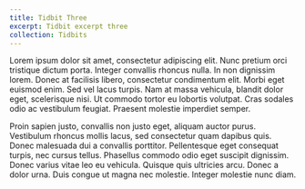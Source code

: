 ```yaml
---
title: Tidbit Three
excerpt: Tidbit excerpt three
collection: Tidbits
---
```


Lorem ipsum dolor sit amet, consectetur adipiscing elit. Nunc pretium orci tristique dictum porta. Integer convallis rhoncus nulla. In non dignissim lorem. Donec at facilisis libero, consectetur condimentum elit. Morbi eget euismod enim. Sed vel lacus turpis. Nam at massa vehicula, blandit dolor eget, scelerisque nisi. Ut commodo tortor eu lobortis volutpat. Cras sodales odio ac vestibulum feugiat. Praesent molestie imperdiet semper.

Proin sapien justo, convallis non justo eget, aliquam auctor purus. Vestibulum rhoncus mollis lacus, sed consectetur quam dapibus quis. Donec malesuada dui a convallis porttitor. Pellentesque eget consequat turpis, nec cursus tellus. Phasellus commodo odio eget suscipit dignissim. Donec varius vitae leo eu vehicula. Quisque quis ultricies arcu. Donec a dolor urna. Duis congue ut magna nec molestie. Integer molestie nunc diam.
